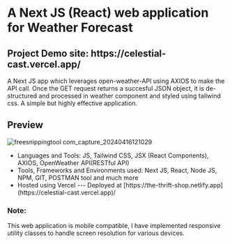 # A Next JS (React) web application for Weather Forecast
<h2>Project Demo site: https://celestial-cast.vercel.app/</h2>

A Next JS app which leverages open-weather-API using AXIOS to make the API call. Once the GET request returns a succesful JSON object, it is de-structured and processed in weather component and styled using tailwind css. A simple but highly effective application.

<h2>Preview</h2>

![freesnippingtool com_capture_20240416121029](https://github.com/rengoku33/Celestial-Cast/assets/89008619/93d8c4fd-cd2f-4c7e-b350-be41953707b2)
<ul>
<li>Languages and Tools: JS, Tailwind CSS, JSX (React Components), AXIOS, OpenWeather API(RESTful API)</li>
<li>Tools, Frameworks and Environments used: Next JS, React, Node JS, NPM, GIT, POSTMAN tool and much more</li>
<li>Hosted using Vercel --- Deployed at [https://the-thrift-shop.netlify.app](https://celestial-cast.vercel.app)/</li>
</ul>

### Note:
This web application is mobile compatible, I have implemented responsive utility classes to handle screen resolution for various devices.
